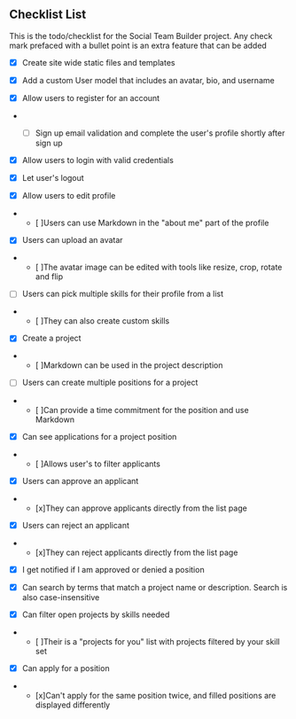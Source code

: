 ## Checklist List

This is the todo/checklist for the Social Team Builder project. Any check mark
prefaced with a bullet point is an extra feature that can be added

- [x] Create site wide static files and templates

- [x] Add a custom User model that includes an avatar, bio, and username

- [x] Allow users to register for an account
* - [ ] Sign up email validation and complete the user's profile shortly
after sign up


- [x] Allow users to login with valid credentials

- [x] Let user's logout

- [x] Allow users to edit profile
* - [ ]Users can use Markdown in the "about me" part of the profile


- [x] Users can upload an avatar
* - [ ]The avatar image can be edited with tools like resize, crop, rotate and flip


- [ ] Users can pick multiple skills for their profile from a list
* - [ ]They can also create custom skills


- [x] Create a project
* - [ ]Markdown can be used in the project description


- [ ] Users can create multiple positions for a project
* - [ ]Can provide a time commitment for the position and use Markdown


- [x] Can see applications for a project position
* - [ ]Allows user's to filter applicants


- [x] Users can approve an applicant
* - [x]They can approve applicants directly from the list page


- [x] Users can reject an applicant
* - [x]They can reject applicants directly from the list page


- [x] I get notified if I am approved or denied a position

- [x] Can search by terms that match a project name or description. Search is also case-insensitive

- [x] Can filter open projects by skills needed
* - [ ]Their is a "projects for you" list with projects filtered by your skill set


- [x] Can apply for a position
* - [x]Can't apply for the same position twice, and filled positions are
displayed differently